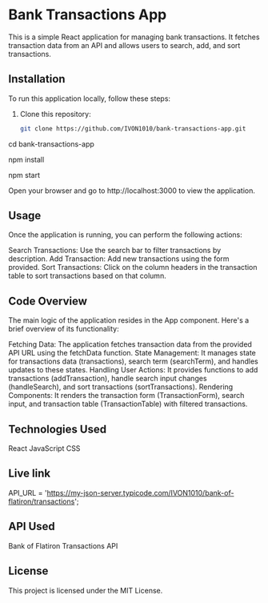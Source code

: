 # Bank Transactions App

This is a simple React application for managing bank transactions. It fetches transaction data from an API and allows users to search, add, and sort transactions.

## Installation

To run this application locally, follow these steps:

1. Clone this repository:

   ```bash
   git clone https://github.com/IVON1010/bank-transactions-app.git

cd bank-transactions-app

npm install

npm start

Open your browser and go to http://localhost:3000 to view the application.

## Usage
Once the application is running, you can perform the following actions:

Search Transactions: Use the search bar to filter transactions by description.
Add Transaction: Add new transactions using the form provided.
Sort Transactions: Click on the column headers in the transaction table to sort transactions based on that column.

## Code Overview
The main logic of the application resides in the App component. Here's a brief overview of its functionality:

Fetching Data: The application fetches transaction data from the provided API URL using the fetchData function.
State Management: It manages state for transactions data (transactions), search term (searchTerm), and handles updates to these states.
Handling User Actions: It provides functions to add transactions (addTransaction), handle search input changes (handleSearch), and sort transactions (sortTransactions).
Rendering Components: It renders the transaction form (TransactionForm), search input, and transaction table (TransactionTable) with filtered transactions.

## Technologies Used
React
JavaScript
CSS

## Live link
API_URL = 'https://my-json-server.typicode.com/IVON1010/bank-of-flatiron/transactions';

## API Used
Bank of Flatiron Transactions API

## License
This project is licensed under the MIT License.

